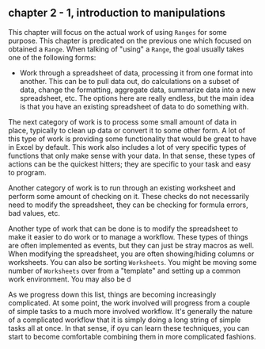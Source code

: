 ## chapter 2 - 1, introduction to manipulations

This chapter will focus on the actual work of using `Ranges` for some purpose. This chapter is predicated on the previous one which focused on obtained a `Range`. When talking of "using" a `Range`, the goal usually takes one of the following forms:

- Work through a spreadsheet of data, processing it from one format into another. This can be to pull data out, do calculations on a subset of data, change the formatting, aggregate data, summarize data into a new spreadsheet, etc. The options here are really endless, but the main idea is that you have an existing spreadsheet of data to do something with.

The next category of work is to process some small amount of data in place, typically to clean up data or convert it to some other form. A lot of this type of work is providing some functionality that would be great to have in Excel by default. This work also includes a lot of very specific types of functions that only make sense with your data. In that sense, these types of actions can be the quickest hitters; they are specific to your task and easy to program.

Another category of work is to run through an existing worksheet and perform some amount of checking on it. These checks do not necessarily need to modify the spreadsheet, they can be checking for formula errors, bad values, etc.

Another type of work that can be done is to modify the spreadsheet to make it easier to do work or to manage a workflow. These types of things are often implemented as events, but they can just be stray macros as well. When modifying the spreadsheet, you are often showing/hiding columns or worksheets. You can also be sorting `Worksheets`. You might be moving some number of `Worksheets` over from a "template" and setting up a common work environment. You may also be d

As we progress down this list, things are becoming increasingly complicated. At some point, the work involved will progress from a couple of simple tasks to a much more involved workflow. It's generally the nature of a complicated workflow that it is simply doing a long string of simple tasks all at once. In that sense, if oyu can learn these techniques, you can start to become comfortable combining them in more complicated fashions.
